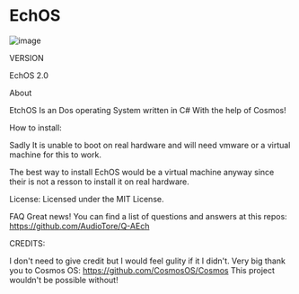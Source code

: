 # EchOS

![image](https://user-images.githubusercontent.com/95601200/182506219-8fd30d30-9055-4be2-85a0-c74c35034082.png)





VERSION

EchOS 2.0


About

EtchOS Is an Dos operating System written in C# With the help of Cosmos!

How to install:

Sadly It is unable to boot on real hardware and will need vmware or a virtual machine for this to work.

The best way to install EchOS would be a virtual machine anyway since their is not a resson to install it on real hardware.


License:
Licensed under the MIT License.

FAQ
Great news! You can find a list of questions and answers at this repos:
https://github.com/AudioTore/Q-AEch


CREDITS:

I don't need to give credit but I would feel gulity if it I didn't.
Very big thank you to Cosmos OS: https://github.com/CosmosOS/Cosmos
This project wouldn't be possible without!
